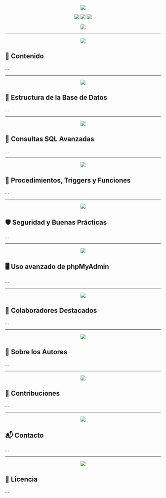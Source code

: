 <!-- Banner principal animado -->
<p align="center">
  <img src="https://capsule-render.vercel.app/api?type=waving&color=6C78AF&height=180&section=header&text=Temabbo%20Apuntes&fontSize=38&fontColor=ffffff&animation=fadeIn" />
</p>

<!-- Badges -->
<p align="center">
  <img src="https://img.shields.io/github/stars/Andres-glitch-cell/Temabbo_Apuntes?style=social" />
  <img src="https://img.shields.io/github/forks/Andres-glitch-cell/Temabbo_Apuntes?style=social" />
  <img src="https://visitor-badge.laobi.icu/badge?page_id=Andres-glitch-cell.Temabbo_Apuntes" />
</p>

<!-- Intro -->
<p align="center">
  <img src="https://readme-typing-svg.herokuapp.com/?color=6C78AF&size=25&center=true&vCenter=true&width=1000&lines=💻+Temabbo+Apuntes+para+Habbo;📚+Todo+sobre+bases+de+datos+retro;⚙️+MySQL,+Triggers,+Procedimientos+;✨+phpMyAdmin,+Consultas+y+Optimización" />
</p>

---

<!-- Banner sección -->
<p align="center">
  <img src="https://capsule-render.vercel.app/api?type=waving&color=6C78AF&height=100&section=header&text=📌%20Contenido&fontSize=30&fontColor=ffffff" />
</p>

## 📌 Contenido

...

---

<!-- Banner sección -->
<p align="center">
  <img src="https://capsule-render.vercel.app/api?type=waving&color=6C78AF&height=100&section=header&text=🧩%20Estructura%20de%20la%20Base%20de%20Datos&fontSize=30&fontColor=ffffff" />
</p>

## 🧩 Estructura de la Base de Datos

...

---

<!-- Banner sección -->
<p align="center">
  <img src="https://capsule-render.vercel.app/api?type=waving&color=6C78AF&height=100&section=header&text=🧮%20Consultas%20SQL%20Avanzadas&fontSize=30&fontColor=ffffff" />
</p>

## 🧮 Consultas SQL Avanzadas

...

---

<!-- Banner sección -->
<p align="center">
  <img src="https://capsule-render.vercel.app/api?type=waving&color=6C78AF&height=100&section=header&text=🔧%20Procedimientos%2C%20Triggers%20y%20Funciones&fontSize=30&fontColor=ffffff" />
</p>

## 🔧 Procedimientos, Triggers y Funciones

...

---

<!-- Banner sección -->
<p align="center">
  <img src="https://capsule-render.vercel.app/api?type=waving&color=6C78AF&height=100&section=header&text=🛡%20Seguridad%20y%20Buenas%20Prácticas&fontSize=30&fontColor=ffffff" />
</p>

## 🛡 Seguridad y Buenas Prácticas

...

---

<!-- Banner sección -->
<p align="center">
  <img src="https://capsule-render.vercel.app/api?type=waving&color=6C78AF&height=100&section=header&text=🖥%20Uso%20avanzado%20de%20phpMyAdmin&fontSize=30&fontColor=ffffff" />
</p>

## 🖥 Uso avanzado de phpMyAdmin

...

---

<!-- Banner sección -->
<p align="center">
  <img src="https://capsule-render.vercel.app/api?type=waving&color=6C78AF&height=100&section=header&text=👥%20Colaboradores%20Destacados&fontSize=30&fontColor=ffffff" />
</p>

## 👥 Colaboradores Destacados

...

---

<!-- Banner sección -->
<p align="center">
  <img src="https://capsule-render.vercel.app/api?type=waving&color=6C78AF&height=100&section=header&text=🙋%20Sobre%20los%20Autores&fontSize=30&fontColor=ffffff" />
</p>

## 🙋 Sobre los Autores

...

---

<!-- Banner sección -->
<p align="center">
  <img src="https://capsule-render.vercel.app/api?type=waving&color=6C78AF&height=100&section=header&text=🤝%20Contribuciones&fontSize=30&fontColor=ffffff" />
</p>

## 🤝 Contribuciones

...

---

<!-- Banner sección -->
<p align="center">
  <img src="https://capsule-render.vercel.app/api?type=waving&color=6C78AF&height=100&section=header&text=📬%20Contacto&fontSize=30&fontColor=ffffff" />
</p>

## 📬 Contacto

...

---

<!-- Banner sección -->
<p align="center">
  <img src="https://capsule-render.vercel.app/api?type=waving&color=6C78AF&height=100&section=header&text=📄%20Licencia&fontSize=30&fontColor=ffffff" />
</p>

## 📄 Licencia

...
